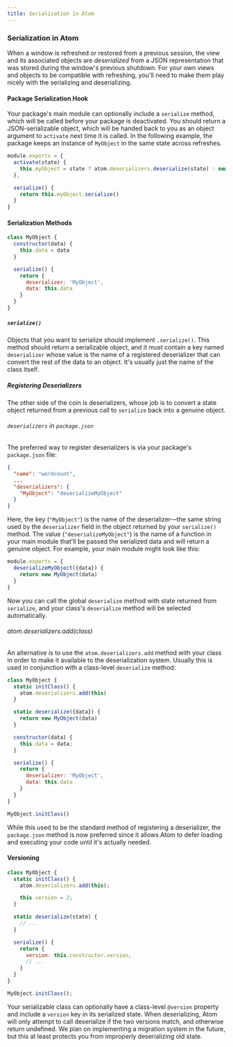 ```yaml
---
title: Serialization in Atom
---
```

### Serialization in Atom

When a window is refreshed or restored from a previous session, the view and its associated objects are *deserialized* from a JSON representation that was stored during the window's previous shutdown. For your own views and objects to be compatible with refreshing, you'll need to make them play nicely with the serializing and deserializing.

#### Package Serialization Hook

Your package's main module can optionally include a `serialize` method, which will be called before your package is deactivated. You should return a JSON-serializable object, which will be handed back to you as an object argument to `activate` next time it is called. In the following example, the package keeps an instance of `MyObject` in the same state across refreshes.

```javascript
module.exports = {
  activate(state) {
    this.myObject = state ? atom.deserializers.deserialize(state) : new MyObject("Hello")
  },

  serialize() {
    return this.myObject.serialize()
  }
}
```

#### Serialization Methods

```javascript
class MyObject {
  constructor(data) {
    this.data = data
  }

  serialize() {
    return {
      deserializer: 'MyObject',
      data: this.data
    }
  }
}
```

##### `serialize()`

Objects that you want to serialize should implement `.serialize()`. This method should return a serializable object, and it must contain a key named `deserializer` whose value is the name of a registered deserializer that can convert the rest of the data to an object. It's usually just the name of the class itself.

##### Registering Deserializers

The other side of the coin is deserializers, whose job is to convert a state object returned from a previous call to `serialize` back into a genuine object.

###### `deserializers` in `package.json`

The preferred way to register deserializers is via your package's `package.json` file:

```json
{
  "name": "wordcount",
  ...
  "deserializers": {
    "MyObject": "deserializeMyObject"
  }
}
```

Here, the key (`"MyObject"`) is the name of the deserializer—the same string used by the `deserializer` field in the object returned by your `serialize()` method. The value (`"deserializeMyObject"`) is the name of a function in your main module that'll be passed the serialized data and will return a genuine object. For example, your main module might look like this:

```javascript
module.exports = {
  deserializeMyObject({data}) {
    return new MyObject(data)
  }
}
```

Now you can call the global `deserialize` method with state returned from `serialize`, and your class's `deserialize` method will be selected automatically.

###### atom.deserializers.add(class)

An alternative is to use the `atom.deserializers.add` method with your class in order to make it available to the deserialization system. Usually this is used in conjunction with a class-level `deserialize` method:

```javascript
class MyObject {
  static initClass() {
    atom.deserializers.add(this)
  }

  static deserialize({data}) {
    return new MyObject(data)
  }

  constructor(data) {
    this.data = data;
  }

  serialize() {
    return {
      deserializer: 'MyObject',
      data: this.data
    }
  }
}

MyObject.initClass()
```

While this used to be the standard method of registering a deserializer, the `package.json` method is now preferred since it allows Atom to defer loading and executing your code until it's actually needed.

#### Versioning

```javascript
class MyObject {
  static initClass() {
    atom.deserializers.add(this);

    this.version = 2;
  }

  static deserialize(state) {
    // ...
  }

  serialize() {
    return {
      version: this.constructor.version,
      // ...
    }
  }
}

MyObject.initClass();
```

Your serializable class can optionally have a class-level `@version` property and include a `version` key in its serialized state. When deserializing, Atom will only attempt to call deserialize if the two versions match, and otherwise return undefined. We plan on implementing a migration system in the future, but this at least protects you from improperly deserializing old state.
